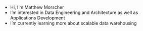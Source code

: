 - Hi, I’m Matthew Morscher
- I’m interested in Data Engineering and Architecture as well as Applications Development
- I’m currently learning more about scalable data warehousing


<!---
morscherm/morscherm is a ✨ special ✨ repository because its `README.md` (this file) appears on your GitHub profile.
You can click the Preview link to take a look at your changes.
--->
